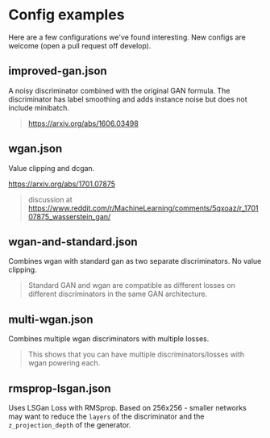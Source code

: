 # Config examples

Here are a few configurations we've found interesting.  New configs are welcome (open a pull request off develop).

## improved-gan.json

A noisy discriminator combined with the original GAN formula.  The discriminator has label smoothing and adds instance noise but does not include minibatch.

> https://arxiv.org/abs/1606.03498

## wgan.json

Value clipping and dcgan.

https://arxiv.org/abs/1701.07875

> discussion at
> https://www.reddit.com/r/MachineLearning/comments/5qxoaz/r_170107875_wasserstein_gan/

## wgan-and-standard.json

Combines wgan with standard gan as two separate discriminators.  No value clipping.

> Standard GAN and wgan are compatible as different losses on different discriminators in the same GAN architecture.

## multi-wgan.json

Combines multiple wgan discriminators with multiple losses.

> This shows that you can have multiple discriminators/losses with wgan powering each.

## rmsprop-lsgan.json

Uses LSGan Loss with RMSprop.  Based on 256x256 - smaller networks may want to reduce the `layers` of the discriminator and the `z_projection_depth` of the generator.
